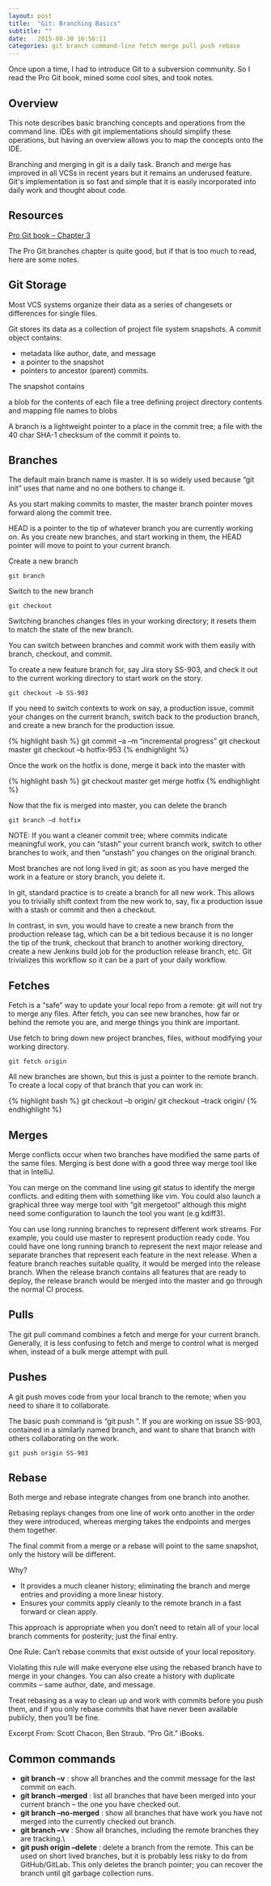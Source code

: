 ```yaml
---
layout: post
title:  "Git: Branching Basics"
subtitle: ""
date:   2015-08-30 16:56:11
categories: git branch command-line fetch merge pull push rebase
---
```


Once upon a time, I had to introduce Git to a subversion community. So I read the Pro Git book, mined some cool sites, and took notes.

## Overview

This note describes basic branching concepts and operations from the command line. IDEs with git implementations should simplify these operations, but having an overview allows you to map the concepts onto the IDE.

Branching and merging in git is a daily task. Branch and merge has improved in all VCSs in recent years but it remains an underused feature. Git's implementation is so fast and simple that it is easily incorporated into daily work and thought about code.

## Resources

[Pro Git book – Chapter 3](http://git-scm.com/book/en/v2)

The Pro Git branches chapter is quite good, but if that is too much to read, here are some notes.

## Git Storage

Most VCS systems organize their data as a series of changesets or differences for single files.

Git stores its data as a collection of project file system snapshots. A commit object contains:

- metadata like author, date, and message
- a pointer to the snapshot
- pointers to ancestor (parent) commits.

The snapshot contains

a blob for the contents of each file
a tree defining project directory contents and mapping file names to blobs

A branch is a lightweight pointer to a place in the commit tree; a file with the 40 char SHA-1 checksum of the commit it points to.

## Branches

The default main branch name is master. It is so widely used because “git init” uses that name and no one bothers to change it.

As you start making commits to master, the master branch pointer moves forward along the commit tree.

HEAD is a pointer to the tip of whatever branch you are currently working on. As you create new branches, and start working in them, the HEAD pointer will move to point to your current branch.

Create a new branch

```git branch```

Switch to the new branch

```git checkout```

Switching branches changes files in your working directory; it resets them to match the state of the new branch.

You can switch between branches and commit work with them easily with branch, checkout, and commit.

To create a new feature branch for, say Jira story SS-903, and check it out to the current working directory to start work on the story.

```git checkout –b SS-903```

If you need to switch contexts to work on say, a production issue, commit your changes on the current branch, switch back to the production branch, and create a new branch for the production issue.

{% highlight bash %}
git commit –a –m “incremental progress”
git checkout master
git checkout –b hotfix-953
{% endhighlight %}

Once the work on the hotfix is done, merge it back into the master with

{% highlight bash %}
git checkout master
get merge hotfix
{% endhighlight %}

Now that the fix is merged into master, you can delete the branch

```git branch –d hotfix```

NOTE: If you want a cleaner commit tree; where commits indicate meaningful work, you can “stash” your current branch work, switch to other branches to work, and then “unstash” you changes on the original branch.

Most branches are not long lived in git; as soon as you have merged the work in a feature or story branch, you delete it.

In git, standard practice is to create a branch for all new work. This allows you to trivially shift context from the new work to, say, fix a production issue with a stash or commit and then a checkout.

In contrast, in svn, you would have to create a new branch from the production release tag, which can be a bit tedious because it is no longer the tip of the trunk, checkout that branch to another working directory, create a new Jenkins build job for the production release branch, etc. Git trivializes this workflow so it can be a part of your daily workflow.


## Fetches

Fetch is a “safe” way to update your local repo from a remote: git will not try to merge any files. After fetch, you can see new branches, how far or behind the remote you are, and merge things you think are important.

Use fetch to bring down new project branches, files, without modifying your working directory.

```git fetch origin```

All new branches are shown, but this is just a pointer to the remote branch. To create a local copy of that branch that you can work in:

{% highlight bash %}
git checkout –b origin/
git checkout –track origin/
{% endhighlight %}


## Merges

Merge conflicts occur when two branches have modified the same parts of the same files. Merging is best done with a good three way merge tool like that in IntelliJ.

You can merge on the command line using git status to identify the merge conflicts. and editing them with something like vim. You could also launch a graphical three way merge tool with “git mergetool” although this might need some configuration to launch the tool you want (e.g kdiff3).

You can use long running branches to  represent different work streams. For example, you could use master to represent production ready code. You could have one long running branch to represent the next major release and separate branches that represent each feature in the next release. When a feature branch reaches suitable quality, it would be merged into the release branch. When the release branch contains all features that are ready to deploy, the release branch would be merged into the master and go through the normal CI process.


## Pulls

The git pull command combines a fetch and merge for your current branch. Generally, it is less confusing to fetch and merge to control what is merged when, instead of a bulk merge attempt with pull.


## Pushes

A git push moves code from your local branch to the remote; when you need to share it to collaborate.

The basic push command is “git push ”. If you are working on issue SS-903, contained in a similarly named branch, and want to share that branch with others collaborating on the work.

```git push origin SS-903```


## Rebase

Both merge and rebase integrate changes from one branch into another.

Rebasing replays changes from one line of work onto another in the order they were introduced, whereas merging takes the endpoints and merges them together.

The final commit from a merge or a rebase will point to the same snapshot, only the history will be different.

Why?

- It provides a much cleaner history; eliminating the branch and merge entries and providing a more linear history.
- Ensures your commits apply cleanly to the remote branch in a fast forward or clean apply.

This approach is appropriate when you don’t need to retain all of your local branch comments for posterity; just the final entry.

One Rule: Can’t rebase commits that exist outside of your local repository.

Violating this rule will make everyone else using the rebased branch have to merge in your changes. You can also create a history with duplicate commits – same author, date, and message.

Treat rebasing as a way to clean up and work with commits before you push them, and if you only rebase commits that have never been available publicly, then you’ll be fine.

Excerpt From: Scott Chacon, Ben Straub. “Pro Git.” iBooks.


## Common commands

- **git branch –v** : show all branches and the commit message for the last commit on each.
- **git branch –merged** : list all branches that have been merged into your current branch – the one you have checked out.
- **git branch –no-merged** : show all branches that have work you have not merged into the currently checked out branch.
- **git branch –vv** : Show all branches, including the remote branches they are tracking.\
- **git push origin –delete** : delete a branch from the remote. This can be used on short lived branches, but it is probably less risky to do from GitHub/GitLab. This only deletes the branch pointer; you can recover the branch until git garbage collection runs.
